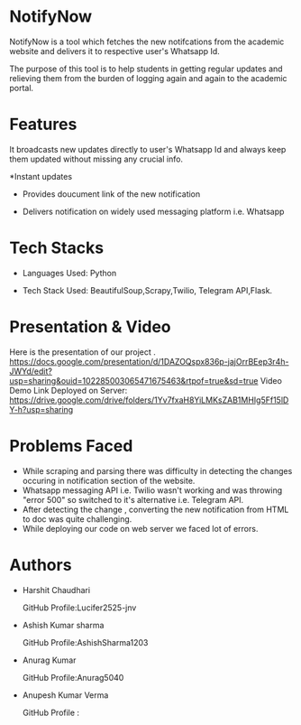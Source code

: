 # NotifyNow
NotifyNow is a tool which fetches the new notifcations from the academic website and delivers it to respective user's Whatsapp Id.

The purpose of this tool is to help students in getting regular updates and relieving them from the burden of logging again and again to the academic portal.

# Features
It broadcasts new updates directly to user's Whatsapp Id and always keep them updated without missing any crucial info.

*Instant updates

* Provides doucument link of the new notification

* Delivers notification on widely used messaging platform i.e. Whatsapp

# Tech Stacks
* Languages Used: Python 

* Tech Stack Used: BeautifulSoup,Scrapy,Twilio, Telegram API,Flask.

# Presentation & Video
  Here is the presentation of our project .                 
    https://docs.google.com/presentation/d/1DAZOQspx836p-jajOrrBEep3r4h-JWYd/edit?usp=sharing&ouid=102285003065471675463&rtpof=true&sd=true
  Video Demo Link Deployed on Server: https://drive.google.com/drive/folders/1Yv7fxaH8YiLMKsZAB1MHIg5Ff15lDY-h?usp=sharing
# Problems Faced

* While scraping and parsing there was difficulty  in detecting the changes occuring in notification section of the website.
* Whatsapp messaging API i.e. Twilio wasn't working and was throwing "error 500" so switched to it's alternative i.e. Telegram API.
* After detecting the change , converting the new notification from HTML to doc was quite challenging.
* While deploying our code on web server we faced lot of errors.

# Authors

* Harshit Chaudhari

   GitHub Profile:Lucifer2525-jnv

* Ashish Kumar sharma

   GitHub Profile:AshishSharma1203

* Anurag Kumar

   GitHub Profile:Anurag5040

* Anupesh Kumar Verma 

   GitHub Profile :

